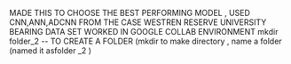 MADE THIS TO CHOOSE THE BEST PERFORMING MODEL , USED CNN,ANN,ADCNN FROM THE CASE WESTREN RESERVE UNIVERSITY BEARING DATA SET 
WORKED IN GOOGLE COLLAB ENVIRONMENT 
mkdir folder_2 -- TO CREATE A FOLDER (mkdir to make directory , name a folder (named it asfolder _2 )

